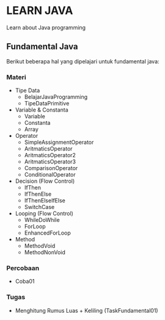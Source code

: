 # LEARN JAVA

Learn about Java programming

## Fundamental Java

Berikut beberapa hal yang dipelajari untuk fundamental java:

### **Materi**

- Tipe Data
  - BelajarJavaProgramming
  - TipeDataPrimitive
- Variable & Constanta
  - Variable
  - Constanta
  - Array
- Operator
  - SimpleAssignmentOperator
  - AritmaticsOperator
  - AritmaticsOperator2
  - AritmaticsOperator3
  - ComparisonOperator
  - ConditionalOperator
- Decision (Flow Control)
  - IfThen
  - IfThenElse
  - IfThenElseIfElse
  - SwitchCase
- Looping (Flow Control)
  - WhileDoWhile
  - ForLoop
  - EnhancedForLoop
- Method
  - MethodVoid
  - MethodNonVoid

### **Percobaan**

- Coba01

### **Tugas**

- Menghitung Rumus Luas + Keliling (TaskFundamental01)
